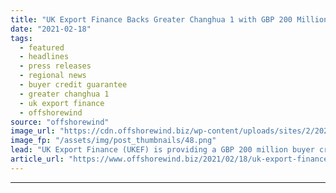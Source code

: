 ```yaml
---
title: "UK Export Finance Backs Greater Changhua 1 with GBP 200 Million"
date: "2021-02-18"
tags: 
  - featured
  - headlines
  - press releases
  - regional news
  - buyer credit guarantee
  - greater changhua 1
  - uk export finance
  - offshorewind
source: "offshorewind"
image_url: "https://cdn.offshorewind.biz/wp-content/uploads/sites/2/2021/02/18124004/UK-Export-Finance-Backs-Greater-Changhua-1-with-GBP-200-Million.png"
image_fp: "/assets/img/post_thumbnails/48.png"
lead: "UK Export Finance (UKEF) is providing a GBP 200 million buyer credit guarantee to"
article_url: "https://www.offshorewind.biz/2021/02/18/uk-export-finance-backs-greater-changhua-1-with-gbp-200-million/"
---
```


---
